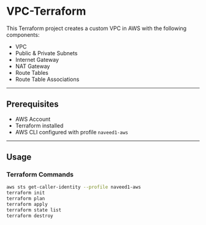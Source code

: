 # VPC-Terraform

This Terraform project creates a custom VPC in AWS with the following components:
- VPC
- Public & Private Subnets
- Internet Gateway
- NAT Gateway
- Route Tables
- Route Table Associations

---

## Prerequisites
- AWS Account
- Terraform installed
- AWS CLI configured with profile `naveed1-aws`

---

## Usage

### Terraform Commands
```bash
aws sts get-caller-identity --profile naveed1-aws
terraform init
terraform plan
terraform apply
terraform state list
terraform destroy


